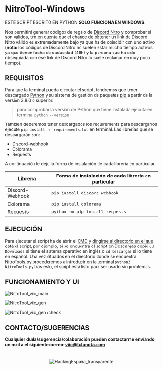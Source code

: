 # NitroTool-Windows
ESTE SCRIPT ESCRITO EN PYTHON **SOLO FUNCIONA EN WINDOWS**.


Nos permitirá generar códigos de regalo de [Discord Nitro](https://discord.com/nitro) y comprobar si son válidos, ten en cuenta que el chance de obtener un link de Discord Nitro válido es extremadamente bajo ya que ha de coincidir con uno activo (**nota:** los códigos de Discord Nitro no suelen estar mucho tiempo activos ya que tienen fecha de caducidad (48h) y la persona que ha sido obsequiada con ese link de Discord Nitro lo suele reclamar en muy poco tiempo). 



## REQUISITOS
Para que la terminal pueda ejecutar el script, tendremos que tener descargado [Python](https://www.python.org/) y su sistema de gestión de paquetes [pip](https://pypi.org/project/pip/) a partir de la versión 3.8.0 o superior. 
> para comprobar la versión de Python que tiene instalada ejecuta en terminal `python --version`

También deberemos tener descargados los requirements para descargarlos ejecute `pip install -r requirements.txt` en terminal.
Las librerías que se descargarán son:
 - Discord-webhook
 - Colorama
 - Requests

A continuación le dejo la forma de instalación de cada librería en particular.

| Librería | Forma de instalación de cada librería en particular |
| --- | --- |
| Discord-Webhook | `pip install discord-webhook` |
| Colorama | `pip install colorama` |
| Requests | `python -m pip install requests` |



## EJECUCIÓN
Para ejecutar el script ha de abrir el [CMD](https://www.ionos.es/digitalguide/servidores/herramientas/abrir-el-simbolo-del-sistema/) y [dirigirse al directorio en el que está el script](https://www.solvetic.com/tutoriales/article/8100-cambiar-de-directorio-en-cmd-windows-10-comandos/), por ejemplo, si se encuentra el script en Descargas copie `cd Downloads` si tiene el sistema operativo en inglés o `cd Descargas` si lo tiene en español.
Una vez situados en el directorio donde se encuentra NitroTools.py procederemos a introducir en la terminal `python3 NitroTools.py` tras esto, el script está listo para ser usado sin problemas.



## FUNCIONAMIENTO Y UI

![NitroTool_viic_main](https://user-images.githubusercontent.com/78870476/126480535-8fcaebd9-4096-4548-ab03-f12d985280f7.png)



![NitroTool_viic_gen](https://user-images.githubusercontent.com/78870476/126480614-00e660e8-1b83-4cc8-95c1-4ca3aa25af98.png)



![NitroTool_viic_gen+check](https://user-images.githubusercontent.com/78870476/126480649-ea27ed55-ac71-463a-a314-fce34597fe7d.png)


## CONTACTO/SUGERENCIAS


**Cualquier duda/sugerencia/colaboración pueden contactarme envíando un mail a el siguiente correo: viic@tutanota.com**


<H1> 


</H1>


<p align="center">
  <img src="https://user-images.githubusercontent.com/78870476/126621491-07a3248c-3f61-4ec6-8ae8-e4a9ae062d4f.png" alt="HackingEspaña_transparente" />
</p>

